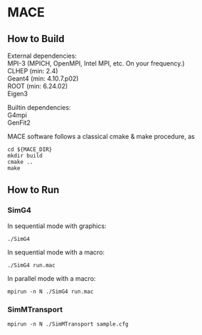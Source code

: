 # MACE

## How to Build

External dependencies:  
    MPI-3   (MPICH, OpenMPI, Intel MPI, etc. On your frequency.)  
    CLHEP   (min: 2.4)  
    Geant4  (min: 4.10.7.p02)  
    ROOT    (min: 6.24.02)  
    Eigen3
  
Builtin dependencies:  
    G4mpi  
    GenFit2  

MACE software follows a classical cmake & make procedure, as
```shell
cd ${MACE_DIR}
mkdir build
cmake ..
make
```

## How to Run

### SimG4
In sequential mode with graphics:
```shell
./SimG4
```
In sequential mode with a macro:
```shell
./SimG4 run.mac
```
In parallel mode with a macro:
```shell
mpirun -n N ./SimG4 run.mac
```

### SimMTransport
```shell
mpirun -n N ./SimMTransport sample.cfg
```

